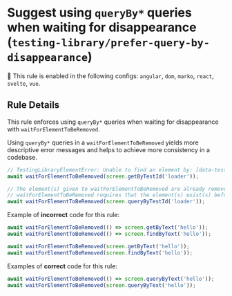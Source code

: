 # Suggest using `queryBy*` queries when waiting for disappearance (`testing-library/prefer-query-by-disappearance`)

💼 This rule is enabled in the following configs: `angular`, `dom`, `marko`, `react`, `svelte`, `vue`.

<!-- end auto-generated rule header -->

## Rule Details

This rule enforces using `queryBy*` queries when waiting for disappearance with `waitForElementToBeRemoved`.

Using `queryBy*` queries in a `waitForElementToBeRemoved` yields more descriptive error messages and helps to achieve more consistency in a codebase.

```js
// TestingLibraryElementError: Unable to find an element by: [data-testid="loader"]
await waitForElementToBeRemoved(screen.getByTestId('loader'));

// The element(s) given to waitForElementToBeRemoved are already removed.
// waitForElementToBeRemoved requires that the element(s) exist(s) before waiting for removal.
await waitForElementToBeRemoved(screen.queryByTestId('loader'));
```

Example of **incorrect** code for this rule:

```js
await waitForElementToBeRemoved(() => screen.getByText('hello'));
await waitForElementToBeRemoved(() => screen.findByText('hello'));

await waitForElementToBeRemoved(screen.getByText('hello'));
await waitForElementToBeRemoved(screen.findByText('hello'));
```

Examples of **correct** code for this rule:

```js
await waitForElementToBeRemoved(() => screen.queryByText('hello'));
await waitForElementToBeRemoved(screen.queryByText('hello'));
```

